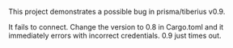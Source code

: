 This project demonstrates a possible bug in prisma/tiberius v0.9.

It fails to connect. Change the version to 0.8 in Cargo.toml and it immediately errors with incorrect credentials. 0.9 just times out.